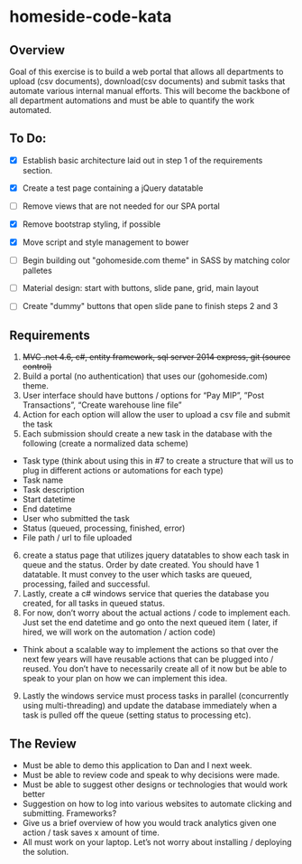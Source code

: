 # homeside-code-kata


## Overview

Goal of this exercise is to build a web portal that allows all departments to upload (csv documents), download(csv documents) and submit tasks that automate various internal manual efforts. This will become the backbone of all department automations and must be able to quantify the work automated.

## To Do:
- [x] Establish basic architecture laid out in step 1 of the requirements section.
- [x] Create a test page containing a jQuery datatable
- [ ] Remove views that are not needed for our SPA portal
- [x] Remove bootstrap styling, if possible
- [x] Move script and style management to bower
- [ ] Begin building out "gohomeside.com theme" in SASS by matching color palletes
- [ ] Material design: start with buttons, slide pane, grid, main layout
- [ ] Create "dummy" buttons that open slide pane to finish steps 2 and 3

 
## Requirements

1. ~~MVC .net 4.6, c#, entity framework, sql server 2014 express, git (source control)~~
2. Build a portal (no authentication) that uses our (gohomeside.com) theme.
3. User interface should have buttons / options for “Pay MIP”, ”Post Transactions”, “Create warehouse line file”
4. Action for each option will allow the user to upload a csv file and submit the task
5. Each submission should create a new task in the database with the following (create a normalized data scheme)
  * Task type (think about using this in #7 to create a structure that will us to plug in different actions or automations for each type)
  * Task name
  * Task description
  * Start datetime
  * End datetime
  * User who submitted the task
  * Status (queued, processing, finished, error)
  * File path / url to file uploaded
6. create a status page that utilizes jquery datatables to show each task in queue and the status. Order by date created. You should have 1 datatable. It must convey to the user which tasks are queued, processing, failed and successful.
7. Lastly, create a c# windows service that queries the database you created, for all tasks in queued status.
8. For now, don’t worry about the actual actions / code to implement each. Just set the end datetime and go onto the next queued item ( later, if hired, we will work on the automation / action code)
  * Think about a scalable way to implement the actions so that over the next few years will have reusable actions that can be plugged into / reused. You don’t have to necessarily create all of it now but be able to speak to your plan on how we can implement this idea.
9. Lastly the windows service must process tasks in parallel (concurrently using multi-threading) and update the database immediately when a task is pulled off the queue (setting status to processing etc).

 
## The Review
* Must be able to demo this application to Dan and I next week.
* Must be able to review code and speak to why decisions were made.
* Must be able to suggest other designs or technologies that would work better
* Suggestion on how to log into various websites to automate clicking  and submitting. Frameworks?
* Give us a brief overview of how you would track analytics given one action / task saves x amount of time.
* All must work on your laptop. Let’s not worry about installing / deploying the solution.
